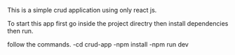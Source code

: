 This is a simple crud application using only react js.

To start this app first go inside the project directry then install dependencies then run.

follow the commands. 
-cd crud-app 
-npm install 
-npm run dev
